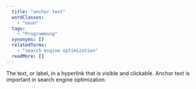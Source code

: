 ```yaml
---
  title: "anchor text"
  wordClasses: 
    - "noun"
  tags: 
    - "Programming"
  synonyms: []
  relatedTerms: 
    - "search engine optimization"
  readMore: []
---
```

The text, or label, in a hyperlink that is visible and clickable. Anchor text is important in search engine optimization.
